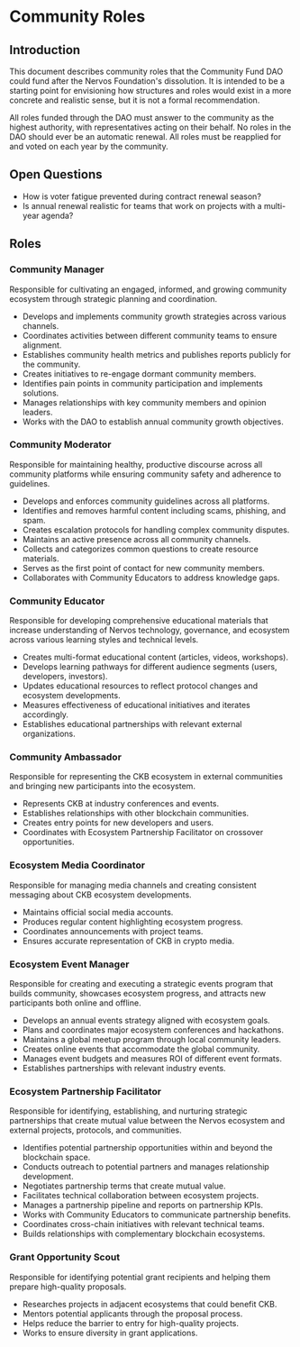 # Community Roles

## Introduction

This document describes community roles that the Community Fund DAO could fund after the Nervos Foundation's dissolution. It is intended to be a starting point for envisioning how structures and roles would exist in a more concrete and realistic sense, but it is not a formal recommendation.

All roles funded through the DAO must answer to the community as the highest authority, with representatives acting on their behalf. No roles in the DAO should ever be an automatic renewal. All roles must be reapplied for and voted on each year by the community.

## Open Questions

- How is voter fatigue prevented during contract renewal season?
- Is annual renewal realistic for teams that work on projects with a multi-year agenda?

## Roles

### Community Manager

Responsible for cultivating an engaged, informed, and growing community ecosystem through strategic planning and coordination.

- Develops and implements community growth strategies across various channels.
- Coordinates activities between different community teams to ensure alignment.
- Establishes community health metrics and publishes reports publicly for the community.
- Creates initiatives to re-engage dormant community members.
- Identifies pain points in community participation and implements solutions.
- Manages relationships with key community members and opinion leaders.
- Works with the DAO to establish annual community growth objectives.

### Community Moderator

Responsible for maintaining healthy, productive discourse across all community platforms while ensuring community safety and adherence to guidelines.

- Develops and enforces community guidelines across all platforms.
- Identifies and removes harmful content including scams, phishing, and spam.
- Creates escalation protocols for handling complex community disputes.
- Maintains an active presence across all community channels.
- Collects and categorizes common questions to create resource materials.
- Serves as the first point of contact for new community members.
- Collaborates with Community Educators to address knowledge gaps.

### Community Educator

Responsible for developing comprehensive educational materials that increase understanding of Nervos technology, governance, and ecosystem across various learning styles and technical levels.

- Creates multi-format educational content (articles, videos, workshops).
- Develops learning pathways for different audience segments (users, developers, investors).
- Updates educational resources to reflect protocol changes and ecosystem developments.
- Measures effectiveness of educational initiatives and iterates accordingly.
- Establishes educational partnerships with relevant external organizations.

### Community Ambassador

Responsible for representing the CKB ecosystem in external communities and bringing new participants into the ecosystem.

- Represents CKB at industry conferences and events.
- Establishes relationships with other blockchain communities.
- Creates entry points for new developers and users.
- Coordinates with Ecosystem Partnership Facilitator on crossover opportunities.

### Ecosystem Media Coordinator

Responsible for managing media channels and creating consistent messaging about CKB ecosystem developments.

- Maintains official social media accounts.
- Produces regular content highlighting ecosystem progress.
- Coordinates announcements with project teams.
- Ensures accurate representation of CKB in crypto media.

### Ecosystem Event Manager

Responsible for creating and executing a strategic events program that builds community, showcases ecosystem progress, and attracts new participants both online and offline.

- Develops an annual events strategy aligned with ecosystem goals.
- Plans and coordinates major ecosystem conferences and hackathons.
- Maintains a global meetup program through local community leaders.
- Creates online events that accommodate the global community.
- Manages event budgets and measures ROI of different event formats.
- Establishes partnerships with relevant industry events.

### Ecosystem Partnership Facilitator

Responsible for identifying, establishing, and nurturing strategic partnerships that create mutual value between the Nervos ecosystem and external projects, protocols, and communities.

- Identifies potential partnership opportunities within and beyond the blockchain space.
- Conducts outreach to potential partners and manages relationship development.
- Negotiates partnership terms that create mutual value.
- Facilitates technical collaboration between ecosystem projects.
- Manages a partnership pipeline and reports on partnership KPIs.
- Works with Community Educators to communicate partnership benefits.
- Coordinates cross-chain initiatives with relevant technical teams.
- Builds relationships with complementary blockchain ecosystems.

### Grant Opportunity Scout

Responsible for identifying potential grant recipients and helping them prepare high-quality proposals.

- Researches projects in adjacent ecosystems that could benefit CKB.
- Mentors potential applicants through the proposal process.
- Helps reduce the barrier to entry for high-quality projects.
- Works to ensure diversity in grant applications.
